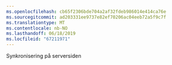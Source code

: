 ```yaml
---
ms.openlocfilehash: cb65f2306bde704a2af32fdeb986014e414ca76e
ms.sourcegitcommit: ad203331ee9737e82ef70206ac04eeb72a5f9c7f
ms.translationtype: MT
ms.contentlocale: nb-NO
ms.lasthandoff: 06/18/2019
ms.locfileid: "67211971"
---
```

Synkronisering på serversiden